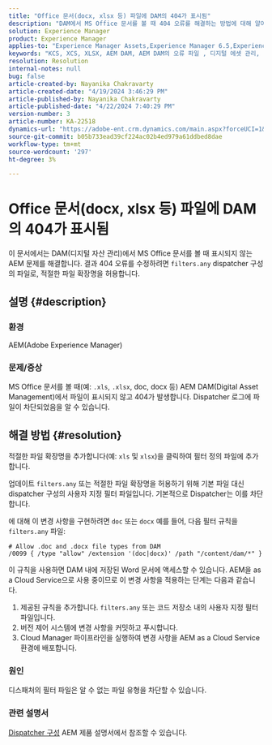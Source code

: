 ```yaml
---
title: "Office 문서(docx, xlsx 등) 파일에 DAM의 404가 표시됨"
description: "DAM에서 MS Office 문서를 볼 때 404 오류를 해결하는 방법에 대해 알아봅니다. Dispatcher 구성에서 filters.any 파일을 업데이트합니다."
solution: Experience Manager
product: Experience Manager
applies-to: "Experience Manager Assets,Experience Manager 6.5,Experience Manager"
keywords: "KCS, XCS, XLSX, AEM DAM, AEM DAM의 오류 파일 , 디지털 에셋 관리, doc, docx, office"
resolution: Resolution
internal-notes: null
bug: false
article-created-by: Nayanika Chakravarty
article-created-date: "4/19/2024 3:46:29 PM"
article-published-by: Nayanika Chakravarty
article-published-date: "4/22/2024 7:40:29 PM"
version-number: 3
article-number: KA-22518
dynamics-url: "https://adobe-ent.crm.dynamics.com/main.aspx?forceUCI=1&pagetype=entityrecord&etn=knowledgearticle&id=8b4533fb-63fe-ee11-a1ff-6045bd0065f9"
source-git-commit: b05b733ead39cf224ac02b4ed979a61ddbed8dae
workflow-type: tm+mt
source-wordcount: '297'
ht-degree: 3%

---
```


# Office 문서(docx, xlsx 등) 파일에 DAM의 404가 표시됨


이 문서에서는 DAM(디지털 자산 관리)에서 MS Office 문서를 볼 때 표시되지 않는 AEM 문제를 해결합니다. 결과 404 오류를 수정하려면 `filters.any` dispatcher 구성의 파일로, 적절한 파일 확장명을 허용합니다.

## 설명 {#description}


### 환경

AEM(Adobe Experience Manager)

### 문제/증상

MS Office 문서를 볼 때(예: `.xls`, `.xlsx`, doc, docx 등) AEM DAM(Digital Asset Management)에서 파일이 표시되지 않고 404가 발생합니다. Dispatcher 로그에 파일이 차단되었음을 알 수 있습니다.


## 해결 방법 {#resolution}


적절한 파일 확장명을 추가합니다(예: `xls` 및 `xlsx`)을 클릭하여 필터 정의 파일에 추가합니다.

업데이트 `filters.any` 또는 적절한 파일 확장명을 허용하기 위해 기본 파일 대신 dispatcher 구성의 사용자 지정 필터 파일입니다. 기본적으로 Dispatcher는 이를 차단합니다.

에 대해 이 변경 사항을 구현하려면 `doc` 또는 `docx` 예를 들어, 다음 필터 규칙을 `filters.any` 파일:


```
# Allow .doc and .docx file types from DAM
/0099 { /type "allow" /extension '(doc|docx)' /path "/content/dam/*" }
```


이 규칙을 사용하면 DAM 내에 저장된 Word 문서에 액세스할 수 있습니다. AEM을 as a Cloud Service으로 사용 중이므로 이 변경 사항을 적용하는 단계는 다음과 같습니다.

1. 제공된 규칙을 추가합니다. `filters.any` 또는 코드 저장소 내의 사용자 지정 필터 파일입니다.
2. 버전 제어 시스템에 변경 사항을 커밋하고 푸시합니다.
3. Cloud Manager 파이프라인을 실행하여 변경 사항을 AEM as a Cloud Service 환경에 배포합니다.


### 원인

디스패처의 필터 파일은 알 수 없는 파일 유형을 차단할 수 있습니다.

### 관련 설명서

[Dispatcher 구성](https://experienceleague.adobe.com/docs/experience-manager-dispatcher/using/configuring/dispatcher-configuration.html?lang=ko-KR) AEM 제품 설명서에서 참조할 수 있습니다.
